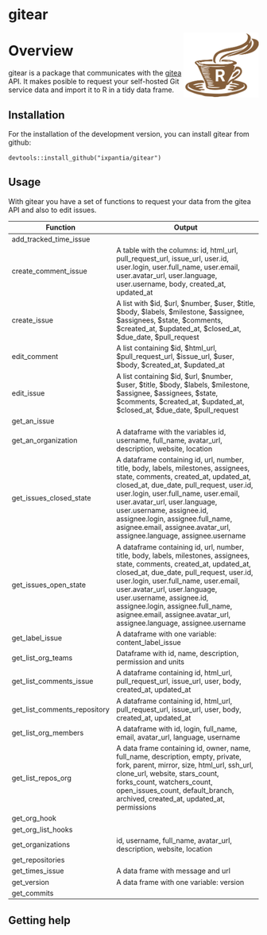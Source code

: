 # gitear

<a href="url"><img src="gitear.png" align="right" width="30%"></a>

# Overview

gitear is a package that communicates with the [gitea](https://gitea.io/en-us/) API. 
It makes posible to request your self-hosted Git service data and import it to R in a tidy data frame. 

## Installation

For the installation of the development version, you can install gitear from github:

```
devtools::install_github("ixpantia/gitear")
```

## Usage

With gitear you have a set of functions to request your data from the gitea API and also to edit issues.

| Function | Output |
| -------- | ------ |
| add_tracked_time_issue | |
| create_comment_issue | A table with the columns: id, html_url, pull_request_url, issue_url, user.id, user.login, user.full_name, user.email, user.avatar_url, user.language, user.username, body, created_at, updated_at|
| create_issue | A list with $id, $url, $number, $user, $title, $body, $labels, $milestone, $assignee, $assignees, $state, $comments, $created_at, $updated_at, $closed_at, $due_date, $pull_request|
| edit_comment | A list containing $id, $html_url, $pull_request_url, $issue_url, $user, $body, $created_at, $updated_at |
| edit_issue | A list containing $id, $url, $number, $user, $title, $body, $labels, $milestone, $assignee, $assignees, $state, $comments, $created_at, $updated_at, $closed_at, $due_date, $pull_request |
| get_an_issue | |
| get_an_organization | A dataframe with the variables id, username, full_name, avatar_url, description, website, location|
| get_issues_closed_state | A dataframe containing id, url, number, title, body, labels, milestones, assignees, state, comments, created_at, updated_at, closed_at, due_date, pull_request, user.id, user.login, user.full_name, user.email, user.avatar_url, user.language, user.username, assignee.id, assignee.login, assignee.full_name, asignee.email, assignee.avatar_url, assignee.language, assignee.username |
| get_issues_open_state | A dataframe containing id, url, number, title, body, labels, milestones, assignees, state, comments, created_at, updated_at, closed_at, due_date, pull_request, user.id, user.login, user.full_name, user.email, user.avatar_url, user.language, user.username, assignee.id, assignee.login, assignee.full_name, asignee.email, assignee.avatar_url, assignee.language, assignee.username|
| get_label_issue | A dataframe with one variable: content_label_issue |
| get_list_org_teams | Dataframe with id, name, description, permission and units |
| get_list_comments_issue | A dataframe containing id, html_url, pull_request_url, issue_url, user, body, created_at, updated_at |
| get_list_comments_repository | A dataframe containing id, html_url, pull_request_url, issue_url, user, body, created_at, updated_at |
| get_list_org_members | A dataframe with id, login, full_name, email, avatar_url, language, username |
| get_list_repos_org | A data frame containing id, owner, name, full_name, description, empty, private, fork,  parent, mirror, size, html_url, ssh_url, clone_url, website, stars_count, forks_count, watchers_count, open_issues_count, default_branch, archived, created_at, updated_at, permissions  |
| get_org_hook | |
| get_org_list_hooks | |
| get_organizations | id, username, full_name, avatar_url, description, website, location| 
| get_repositories | |  
| get_times_issue | A data frame with message and url |
| get_version | A data frame with one variable: version |
| get_commits | |

## Getting help


